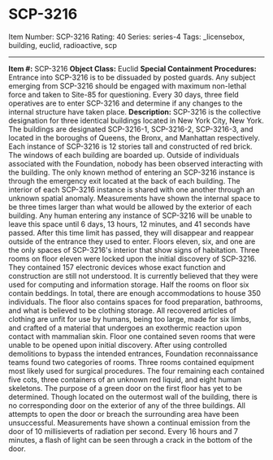 # SCP-3216
Item Number: SCP-3216
Rating: 40
Series: series-4
Tags: _licensebox, building, euclid, radioactive, scp

---

**Item #:** SCP-3216
**Object Class:** Euclid
**Special Containment Procedures:** Entrance into SCP-3216 is to be dissuaded by posted guards. Any subject emerging from SCP-3216 should be engaged with maximum non-lethal force and taken to Site-85 for questioning. Every 30 days, three field operatives are to enter SCP-3216 and determine if any changes to the internal structure have taken place.
**Description:** SCP-3216 is the collective designation for three identical buildings located in New York City, New York. The buildings are designated SCP-3216-1, SCP-3216-2, SCP-3216-3, and located in the boroughs of Queens, the Bronx, and Manhattan respectively. Each instance of SCP-3216 is 12 stories tall and constructed of red brick. The windows of each building are boarded up. Outside of individuals associated with the Foundation, nobody has been observed interacting with the building.
The only known method of entering an SCP-3216 instance is through the emergency exit located at the back of each building. The interior of each SCP-3216 instance is shared with one another through an unknown spatial anomaly. Measurements have shown the internal space to be three times larger than what would be allowed by the exterior of each building. Any human entering any instance of SCP-3216 will be unable to leave this space until 6 days, 13 hours, 12 minutes, and 41 seconds have passed. After this time limit has passed, they will disappear and reappear outside of the entrance they used to enter.
Floors eleven, six, and one are the only spaces of SCP-3216's interior that show signs of habitation. Three rooms on floor eleven were locked upon the initial discovery of SCP-3216. They contained 157 electronic devices whose exact function and construction are still not understood. It is currently believed that they were used for computing and information storage.
Half the rooms on floor six contain beddings. In total, there are enough accommodations to house 350 individuals. The floor also contains spaces for food preparation, bathrooms, and what is believed to be clothing storage. All recovered articles of clothing are unfit for use by humans, being too large, made for six limbs, and crafted of a material that undergoes an exothermic reaction upon contact with mammalian skin.
Floor one contained seven rooms that were unable to be opened upon initial discovery. After using controlled demolitions to bypass the intended entrances, Foundation reconnaissance teams found two categories of rooms. Three rooms contained equipment most likely used for surgical procedures. The four remaining each contained five cots, three containers of an unknown red liquid, and eight human skeletons.
The purpose of a green door on the first floor has yet to be determined. Though located on the outermost wall of the building, there is no corresponding door on the exterior of any of the three buildings. All attempts to open the door or breach the surrounding area have been unsuccessful. Measurements have shown a continual emission from the door of 10 millisieverts of radiation per second. Every 16 hours and 7 minutes, a flash of light can be seen through a crack in the bottom of the door.